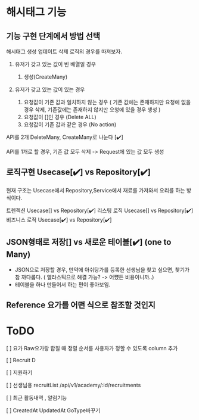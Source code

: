 # 해시태그 기능

## 기능 구현 단계에서 방법 선택

해시태그 생성 업데이트 삭제 로직의 경우를 따져보자.

1. 유저가 갖고 있는 값이 빈 배열일 경우 
   1. 생성(CreateMany)
  


2. 유저가 갖고 있는 값이 있는 경우
   1. 요청값이 기존 값과 일치하지 않는 경우 
  (
		기존 값에는 존재하지만 요청에 없을 경우 삭제, 
		기존값에는 존재하지 않지만 요청에 있을 경우 생성
	)
   1. 요청값이 []인 경우 (Delete ALL)
   2. 요청값이 기존 값과 같은 경우 (No action)


API를 2개 DeleteMany, CreateMany로 나눈다 [✔️]

API를 1개로 할 경우, 기존 값 모두 삭제 -> Request에 있는 값 모두 생성



## 로직구현 Usecase[✔️] vs Repository[✔️]

현재 구조는
Usecase에서 Repository,Service에서 재료를 가져와서
요리를 하는 방식이다.

트렌젝션 Usecase[] vs Repository[✔️]
리스팅 로직 Usecase[] vs Repository[✔️]
비즈니스 로직 Usecase[✔️] vs Repository[✔️]


## JSON형태로 저장[]  vs 새로운 테이블[✔️] (one to Many)

- JSON으로 저장할 경우, 만약에 아쉬탕가를 등록한 선생님을 찾고 싶으면, 찾기가 참 까다롭다. ( 엘라스틱으로 해결 가능? -> 어쩄든 비용이니까..)
- 테이블을 하나 만들어서 하는 편이 좋아보임.

## Reference 요가를 어떤 식으로 참조할 것인지

# ToDO


[ ] 요가 Raw요가랑 합칠 때 정렬 순서를 사용자가 정할 수 있도록 column 추가

[ ] Recruit D

[ ] 지원하기

[ ] 선생님용 recruitList /api/v1/academy/:id/recruitments


[ ] 최근 활동내역 , 알림기능

[ ] CreatedAt UpdatedAt GoType바꾸기